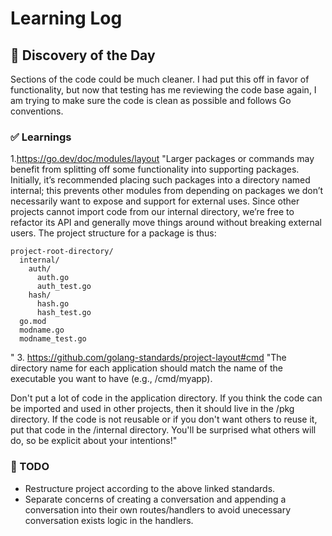 # Learning Log

## 🤔 Discovery of the Day
Sections of the code could be much cleaner. I had put this off in favor of functionality, but now that testing has me reviewing the code base again, I am trying to 
make sure the code is clean as possible and follows Go conventions. 

### ✅ Learnings
1.https://go.dev/doc/modules/layout
"Larger packages or commands may benefit from splitting off some functionality into supporting packages. Initially, it’s recommended placing such packages into a directory named internal; this prevents other modules from depending on packages we don’t necessarily want to expose and support for external uses. Since other projects cannot import code from our internal directory, we’re free to refactor its API and generally move things around without breaking external users. The project structure for a package is thus:
```
project-root-directory/
  internal/
    auth/
      auth.go
      auth_test.go
    hash/
      hash.go
      hash_test.go
  go.mod
  modname.go
  modname_test.go
```
"
3. https://github.com/golang-standards/project-layout#cmd
"The directory name for each application should match the name of the executable you want to have (e.g., /cmd/myapp).

Don't put a lot of code in the application directory. If you think the code can be imported and used in other projects, then it should live in the /pkg directory. If the code is not reusable or if you don't want others to reuse it, put that code in the /internal directory. You'll be surprised what others will do, so be explicit about your intentions!"

### 🔁 TODO
- Restructure project according to the above linked standards. 
- Separate concerns of creating a conversation and appending a conversation into their own routes/handlers to avoid unecessary conversation exists logic in the handlers. 